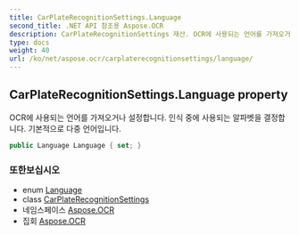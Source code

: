 ```yaml
---
title: CarPlateRecognitionSettings.Language
second_title: .NET API 참조용 Aspose.OCR
description: CarPlateRecognitionSettings 재산. OCR에 사용되는 언어를 가져오거나 설정합니다.  인식 중에 사용되는 알파벳을 결정합니다. 기본적으로 다중 언어입니다.
type: docs
weight: 40
url: /ko/net/aspose.ocr/carplaterecognitionsettings/language/
---
```

## CarPlateRecognitionSettings.Language property

OCR에 사용되는 언어를 가져오거나 설정합니다.  인식 중에 사용되는 알파벳을 결정합니다. 기본적으로 다중 언어입니다.

```csharp
public Language Language { set; }
```

### 또한보십시오

* enum [Language](../../language/)
* class [CarPlateRecognitionSettings](../)
* 네임스페이스 [Aspose.OCR](../../carplaterecognitionsettings/)
* 집회 [Aspose.OCR](../../../)


